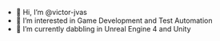 - 👋 Hi, I’m @victor-jvas
- 👀 I’m interested in Game Development and Test Automation
- 🌱 I’m currently dabbling in Unreal Engine 4 and Unity

<!---
victor-jvas/victor-jvas is a ✨ special ✨ repository because its `README.md` (this file) appears on your GitHub profile.
You can click the Preview link to take a look at your changes.
--->

